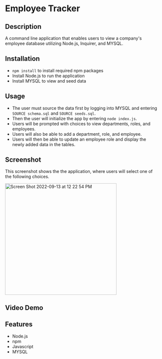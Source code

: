 # Employee Tracker

## Description

  A command line application that enables users to view a company's employee database utilizing Node.js, Inquirer, and MYSQL.

  ## Installation

   * `npm install` to install required npm packages
   *  Install Node.js to run the application
   *  Install MYSQL to view and seed data

  ## Usage

   * The user must source the data first by logging into MYSQL and entering `SOURCE schema.sql` and `SOURCE seeds.sql`.
   * Then the user will initialize the app by entering `node index.js`.
   * Users will be prompted with choices to view departments, roles, and employees.
   * Users will also be able to add a department, role, and employee.
   * Users will then be able to update an employee role and display the newly added data in the tables.
  
  ## Screenshot
  
  This screenshot shows the the application, where users will select one of the following choices.
  
  <img width="365" alt="Screen Shot 2022-09-13 at 12 22 54 PM" src="https://user-images.githubusercontent.com/105673031/189991309-f2e0b56f-0a25-4b38-96eb-f0a39d2b06ee.png">

  
  ## Video Demo



  ## Features
  
   * Node.js
   * npm
   * Javascript
   * MYSQL
